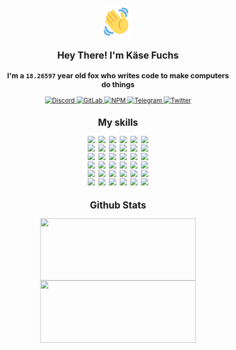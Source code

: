 <div><p align=center><img src=./resources/images/wave.gif width=64px height=64px></p><h2 align=center>Hey There! I'm Käse Fuchs</h2><h3 align=center>I'm a <code>18.26597</code> year old fox who writes code to make computers do things</h3><p align=center><a href=https://discord.com/users/507526681125322772><img alt=Discord src="https://img.shields.io/badge/Discord-5865F2?logo=discord&logoColor=white&style=flat-square#62c4c47785e404cb2d2d188bf18c1053"> </a><a href=https://gitlab.com/kasefuchs><img alt=GitLab src="https://img.shields.io/badge/GitLab-330F63?logo=gitlab&logoColor=white&style=flat-square#62c4c47785e404cb2d2d188bf18c1053"> </a><a href=https://npmjs.com/~kasefuchs><img alt=NPM src="https://img.shields.io/badge/NPM-CB3837?logo=npm&logoColor=white&style=flat-square#62c4c47785e404cb2d2d188bf18c1053"> </a><a href=https://t.me/kasefuchs><img alt=Telegram src="https://img.shields.io/badge/Telegram-2CA5E0?logo=telegram&logoColor=white&style=flat-square#62c4c47785e404cb2d2d188bf18c1053"> </a><a href=https://twitter.com/kasefuchs><img alt=Twitter src="https://img.shields.io/badge/Twitter-1DA1F2?logo=twitter&logoColor=white&style=flat-square#62c4c47785e404cb2d2d188bf18c1053"></a></p><h2 align=center>My skills</h2><p align=center><a href=https://aws.amazon.com/ ><picture><source srcset="https://skillicons.dev/icons?i=aws&theme=dark#62c4c47785e404cb2d2d188bf18c1053" media="(prefers-color-scheme: dark)"><source srcset="https://skillicons.dev/icons?i=aws&theme=light#62c4c47785e404cb2d2d188bf18c1053" media="(prefers-color-scheme: light), (prefers-color-scheme: no-preference)"><img src="https://skillicons.dev/icons?i=aws&theme=light#62c4c47785e404cb2d2d188bf18c1053"></picture></a>&nbsp;&nbsp;<a href=https://en.wikipedia.org/wiki/Bash_(Unix_shell)><picture><source srcset="https://skillicons.dev/icons?i=bash&theme=dark#62c4c47785e404cb2d2d188bf18c1053" media="(prefers-color-scheme: dark)"><source srcset="https://skillicons.dev/icons?i=bash&theme=light#62c4c47785e404cb2d2d188bf18c1053" media="(prefers-color-scheme: light), (prefers-color-scheme: no-preference)"><img src="https://skillicons.dev/icons?i=bash&theme=light#62c4c47785e404cb2d2d188bf18c1053"></picture></a>&nbsp;&nbsp;<a href=https://discord.com/developers/docs><picture><source srcset="https://skillicons.dev/icons?i=bots&theme=dark#62c4c47785e404cb2d2d188bf18c1053" media="(prefers-color-scheme: dark)"><source srcset="https://skillicons.dev/icons?i=bots&theme=light#62c4c47785e404cb2d2d188bf18c1053" media="(prefers-color-scheme: light), (prefers-color-scheme: no-preference)"><img src="https://skillicons.dev/icons?i=bots&theme=light#62c4c47785e404cb2d2d188bf18c1053"></picture></a>&nbsp;&nbsp;<a href=https://www.cloudflare.com/ ><picture><source srcset="https://skillicons.dev/icons?i=cloudflare&theme=dark#62c4c47785e404cb2d2d188bf18c1053" media="(prefers-color-scheme: dark)"><source srcset="https://skillicons.dev/icons?i=cloudflare&theme=light#62c4c47785e404cb2d2d188bf18c1053" media="(prefers-color-scheme: light), (prefers-color-scheme: no-preference)"><img src="https://skillicons.dev/icons?i=cloudflare&theme=light#62c4c47785e404cb2d2d188bf18c1053"></picture></a>&nbsp;&nbsp;<a href=https://en.wikipedia.org/wiki/CSS><picture><source srcset="https://skillicons.dev/icons?i=css&theme=dark#62c4c47785e404cb2d2d188bf18c1053" media="(prefers-color-scheme: dark)"><source srcset="https://skillicons.dev/icons?i=css&theme=light#62c4c47785e404cb2d2d188bf18c1053" media="(prefers-color-scheme: light), (prefers-color-scheme: no-preference)"><img src="https://skillicons.dev/icons?i=css&theme=light#62c4c47785e404cb2d2d188bf18c1053"></picture></a>&nbsp;&nbsp;<a href=https://www.docker.com/ ><picture><source srcset="https://skillicons.dev/icons?i=docker&theme=dark#62c4c47785e404cb2d2d188bf18c1053" media="(prefers-color-scheme: dark)"><source srcset="https://skillicons.dev/icons?i=docker&theme=light#62c4c47785e404cb2d2d188bf18c1053" media="(prefers-color-scheme: light), (prefers-color-scheme: no-preference)"><img src="https://skillicons.dev/icons?i=docker&theme=light#62c4c47785e404cb2d2d188bf18c1053"></picture></a><br><a href=https://www.electronjs.org/ ><picture><source srcset="https://skillicons.dev/icons?i=electron&theme=dark#62c4c47785e404cb2d2d188bf18c1053" media="(prefers-color-scheme: dark)"><source srcset="https://skillicons.dev/icons?i=electron&theme=light#62c4c47785e404cb2d2d188bf18c1053" media="(prefers-color-scheme: light), (prefers-color-scheme: no-preference)"><img src="https://skillicons.dev/icons?i=electron&theme=light#62c4c47785e404cb2d2d188bf18c1053"></picture></a>&nbsp;&nbsp;<a href=https://expressjs.com/ ><picture><source srcset="https://skillicons.dev/icons?i=express&theme=dark#62c4c47785e404cb2d2d188bf18c1053" media="(prefers-color-scheme: dark)"><source srcset="https://skillicons.dev/icons?i=express&theme=light#62c4c47785e404cb2d2d188bf18c1053" media="(prefers-color-scheme: light), (prefers-color-scheme: no-preference)"><img src="https://skillicons.dev/icons?i=express&theme=light#62c4c47785e404cb2d2d188bf18c1053"></picture></a>&nbsp;&nbsp;<a href=https://www.figma.com/ ><picture><source srcset="https://skillicons.dev/icons?i=figma&theme=dark#62c4c47785e404cb2d2d188bf18c1053" media="(prefers-color-scheme: dark)"><source srcset="https://skillicons.dev/icons?i=figma&theme=light#62c4c47785e404cb2d2d188bf18c1053" media="(prefers-color-scheme: light), (prefers-color-scheme: no-preference)"><img src="https://skillicons.dev/icons?i=figma&theme=light#62c4c47785e404cb2d2d188bf18c1053"></picture></a>&nbsp;&nbsp;<a href=https://firebase.google.com/ ><picture><source srcset="https://skillicons.dev/icons?i=firebase&theme=dark#62c4c47785e404cb2d2d188bf18c1053" media="(prefers-color-scheme: dark)"><source srcset="https://skillicons.dev/icons?i=firebase&theme=light#62c4c47785e404cb2d2d188bf18c1053" media="(prefers-color-scheme: light), (prefers-color-scheme: no-preference)"><img src="https://skillicons.dev/icons?i=firebase&theme=light#62c4c47785e404cb2d2d188bf18c1053"></picture></a>&nbsp;&nbsp;<a href=https://flask.palletsprojects.com/ ><picture><source srcset="https://skillicons.dev/icons?i=flask&theme=dark#62c4c47785e404cb2d2d188bf18c1053" media="(prefers-color-scheme: dark)"><source srcset="https://skillicons.dev/icons?i=flask&theme=light#62c4c47785e404cb2d2d188bf18c1053" media="(prefers-color-scheme: light), (prefers-color-scheme: no-preference)"><img src="https://skillicons.dev/icons?i=flask&theme=light#62c4c47785e404cb2d2d188bf18c1053"></picture></a>&nbsp;&nbsp;<a href=https://cloud.google.com/ ><picture><source srcset="https://skillicons.dev/icons?i=gcp&theme=dark#62c4c47785e404cb2d2d188bf18c1053" media="(prefers-color-scheme: dark)"><source srcset="https://skillicons.dev/icons?i=gcp&theme=light#62c4c47785e404cb2d2d188bf18c1053" media="(prefers-color-scheme: light), (prefers-color-scheme: no-preference)"><img src="https://skillicons.dev/icons?i=gcp&theme=light#62c4c47785e404cb2d2d188bf18c1053"></picture></a><br><a href=https://git-scm.com/ ><picture><source srcset="https://skillicons.dev/icons?i=git&theme=dark#62c4c47785e404cb2d2d188bf18c1053" media="(prefers-color-scheme: dark)"><source srcset="https://skillicons.dev/icons?i=git&theme=light#62c4c47785e404cb2d2d188bf18c1053" media="(prefers-color-scheme: light), (prefers-color-scheme: no-preference)"><img src="https://skillicons.dev/icons?i=git&theme=light#62c4c47785e404cb2d2d188bf18c1053"></picture></a>&nbsp;&nbsp;<a href=https://github.com/ ><picture><source srcset="https://skillicons.dev/icons?i=github&theme=dark#62c4c47785e404cb2d2d188bf18c1053" media="(prefers-color-scheme: dark)"><source srcset="https://skillicons.dev/icons?i=github&theme=light#62c4c47785e404cb2d2d188bf18c1053" media="(prefers-color-scheme: light), (prefers-color-scheme: no-preference)"><img src="https://skillicons.dev/icons?i=github&theme=light#62c4c47785e404cb2d2d188bf18c1053"></picture></a>&nbsp;&nbsp;<a href=https://gitlab.com/ ><picture><source srcset="https://skillicons.dev/icons?i=gitlab&theme=dark#62c4c47785e404cb2d2d188bf18c1053" media="(prefers-color-scheme: dark)"><source srcset="https://skillicons.dev/icons?i=gitlab&theme=light#62c4c47785e404cb2d2d188bf18c1053" media="(prefers-color-scheme: light), (prefers-color-scheme: no-preference)"><img src="https://skillicons.dev/icons?i=gitlab&theme=light#62c4c47785e404cb2d2d188bf18c1053"></picture></a>&nbsp;&nbsp;<a href=https://www.heroku.com/ ><picture><source srcset="https://skillicons.dev/icons?i=heroku&theme=dark#62c4c47785e404cb2d2d188bf18c1053" media="(prefers-color-scheme: dark)"><source srcset="https://skillicons.dev/icons?i=heroku&theme=light#62c4c47785e404cb2d2d188bf18c1053" media="(prefers-color-scheme: light), (prefers-color-scheme: no-preference)"><img src="https://skillicons.dev/icons?i=heroku&theme=light#62c4c47785e404cb2d2d188bf18c1053"></picture></a>&nbsp;&nbsp;<a href=https://en.wikipedia.org/wiki/HTML><picture><source srcset="https://skillicons.dev/icons?i=html&theme=dark#62c4c47785e404cb2d2d188bf18c1053" media="(prefers-color-scheme: dark)"><source srcset="https://skillicons.dev/icons?i=html&theme=light#62c4c47785e404cb2d2d188bf18c1053" media="(prefers-color-scheme: light), (prefers-color-scheme: no-preference)"><img src="https://skillicons.dev/icons?i=html&theme=light#62c4c47785e404cb2d2d188bf18c1053"></picture></a>&nbsp;&nbsp;<a href=https://en.wikipedia.org/wiki/JavaScript><picture><source srcset="https://skillicons.dev/icons?i=js&theme=dark#62c4c47785e404cb2d2d188bf18c1053" media="(prefers-color-scheme: dark)"><source srcset="https://skillicons.dev/icons?i=js&theme=light#62c4c47785e404cb2d2d188bf18c1053" media="(prefers-color-scheme: light), (prefers-color-scheme: no-preference)"><img src="https://skillicons.dev/icons?i=js&theme=light#62c4c47785e404cb2d2d188bf18c1053"></picture></a><br><a href=https://en.wikipedia.org/wiki/Linux><picture><source srcset="https://skillicons.dev/icons?i=linux&theme=dark#62c4c47785e404cb2d2d188bf18c1053" media="(prefers-color-scheme: dark)"><source srcset="https://skillicons.dev/icons?i=linux&theme=light#62c4c47785e404cb2d2d188bf18c1053" media="(prefers-color-scheme: light), (prefers-color-scheme: no-preference)"><img src="https://skillicons.dev/icons?i=linux&theme=light#62c4c47785e404cb2d2d188bf18c1053"></picture></a>&nbsp;&nbsp;<a href=https://mui.com/ ><picture><source srcset="https://skillicons.dev/icons?i=materialui&theme=dark#62c4c47785e404cb2d2d188bf18c1053" media="(prefers-color-scheme: dark)"><source srcset="https://skillicons.dev/icons?i=materialui&theme=light#62c4c47785e404cb2d2d188bf18c1053" media="(prefers-color-scheme: light), (prefers-color-scheme: no-preference)"><img src="https://skillicons.dev/icons?i=materialui&theme=light#62c4c47785e404cb2d2d188bf18c1053"></picture></a>&nbsp;&nbsp;<a href=https://en.wikipedia.org/wiki/Markdown><picture><source srcset="https://skillicons.dev/icons?i=md&theme=dark#62c4c47785e404cb2d2d188bf18c1053" media="(prefers-color-scheme: dark)"><source srcset="https://skillicons.dev/icons?i=md&theme=light#62c4c47785e404cb2d2d188bf18c1053" media="(prefers-color-scheme: light), (prefers-color-scheme: no-preference)"><img src="https://skillicons.dev/icons?i=md&theme=light#62c4c47785e404cb2d2d188bf18c1053"></picture></a>&nbsp;&nbsp;<a href=https://www.mongodb.com/ ><picture><source srcset="https://skillicons.dev/icons?i=mongodb&theme=dark#62c4c47785e404cb2d2d188bf18c1053" media="(prefers-color-scheme: dark)"><source srcset="https://skillicons.dev/icons?i=mongodb&theme=light#62c4c47785e404cb2d2d188bf18c1053" media="(prefers-color-scheme: light), (prefers-color-scheme: no-preference)"><img src="https://skillicons.dev/icons?i=mongodb&theme=light#62c4c47785e404cb2d2d188bf18c1053"></picture></a>&nbsp;&nbsp;<a href=https://www.mysql.com/ ><picture><source srcset="https://skillicons.dev/icons?i=mysql&theme=dark#62c4c47785e404cb2d2d188bf18c1053" media="(prefers-color-scheme: dark)"><source srcset="https://skillicons.dev/icons?i=mysql&theme=light#62c4c47785e404cb2d2d188bf18c1053" media="(prefers-color-scheme: light), (prefers-color-scheme: no-preference)"><img src="https://skillicons.dev/icons?i=mysql&theme=light#62c4c47785e404cb2d2d188bf18c1053"></picture></a>&nbsp;&nbsp;<a href=https://nextjs.org/ ><picture><source srcset="https://skillicons.dev/icons?i=nextjs&theme=dark#62c4c47785e404cb2d2d188bf18c1053" media="(prefers-color-scheme: dark)"><source srcset="https://skillicons.dev/icons?i=nextjs&theme=light#62c4c47785e404cb2d2d188bf18c1053" media="(prefers-color-scheme: light), (prefers-color-scheme: no-preference)"><img src="https://skillicons.dev/icons?i=nextjs&theme=light#62c4c47785e404cb2d2d188bf18c1053"></picture></a><br><a href=https://nodejs.org/en/ ><picture><source srcset="https://skillicons.dev/icons?i=nodejs&theme=dark#62c4c47785e404cb2d2d188bf18c1053" media="(prefers-color-scheme: dark)"><source srcset="https://skillicons.dev/icons?i=nodejs&theme=light#62c4c47785e404cb2d2d188bf18c1053" media="(prefers-color-scheme: light), (prefers-color-scheme: no-preference)"><img src="https://skillicons.dev/icons?i=nodejs&theme=light#62c4c47785e404cb2d2d188bf18c1053"></picture></a>&nbsp;&nbsp;<a href=https://www.postgresql.org/ ><picture><source srcset="https://skillicons.dev/icons?i=postgres&theme=dark#62c4c47785e404cb2d2d188bf18c1053" media="(prefers-color-scheme: dark)"><source srcset="https://skillicons.dev/icons?i=postgres&theme=light#62c4c47785e404cb2d2d188bf18c1053" media="(prefers-color-scheme: light), (prefers-color-scheme: no-preference)"><img src="https://skillicons.dev/icons?i=postgres&theme=light#62c4c47785e404cb2d2d188bf18c1053"></picture></a>&nbsp;&nbsp;<a href=https://learn.microsoft.com/en-us/powershell/ ><picture><source srcset="https://skillicons.dev/icons?i=powershell&theme=dark#62c4c47785e404cb2d2d188bf18c1053" media="(prefers-color-scheme: dark)"><source srcset="https://skillicons.dev/icons?i=powershell&theme=light#62c4c47785e404cb2d2d188bf18c1053" media="(prefers-color-scheme: light), (prefers-color-scheme: no-preference)"><img src="https://skillicons.dev/icons?i=powershell&theme=light#62c4c47785e404cb2d2d188bf18c1053"></picture></a>&nbsp;&nbsp;<a href=https://www.python.org/ ><picture><source srcset="https://skillicons.dev/icons?i=py&theme=dark#62c4c47785e404cb2d2d188bf18c1053" media="(prefers-color-scheme: dark)"><source srcset="https://skillicons.dev/icons?i=py&theme=light#62c4c47785e404cb2d2d188bf18c1053" media="(prefers-color-scheme: light), (prefers-color-scheme: no-preference)"><img src="https://skillicons.dev/icons?i=py&theme=light#62c4c47785e404cb2d2d188bf18c1053"></picture></a>&nbsp;&nbsp;<a href=https://www.raspberrypi.org/ ><picture><source srcset="https://skillicons.dev/icons?i=raspberrypi&theme=dark#62c4c47785e404cb2d2d188bf18c1053" media="(prefers-color-scheme: dark)"><source srcset="https://skillicons.dev/icons?i=raspberrypi&theme=light#62c4c47785e404cb2d2d188bf18c1053" media="(prefers-color-scheme: light), (prefers-color-scheme: no-preference)"><img src="https://skillicons.dev/icons?i=raspberrypi&theme=light#62c4c47785e404cb2d2d188bf18c1053"></picture></a>&nbsp;&nbsp;<a href=https://reactjs.org/ ><picture><source srcset="https://skillicons.dev/icons?i=react&theme=dark#62c4c47785e404cb2d2d188bf18c1053" media="(prefers-color-scheme: dark)"><source srcset="https://skillicons.dev/icons?i=react&theme=light#62c4c47785e404cb2d2d188bf18c1053" media="(prefers-color-scheme: light), (prefers-color-scheme: no-preference)"><img src="https://skillicons.dev/icons?i=react&theme=light#62c4c47785e404cb2d2d188bf18c1053"></picture></a><br><a href=https://redux.js.org/ ><picture><source srcset="https://skillicons.dev/icons?i=redux&theme=dark#62c4c47785e404cb2d2d188bf18c1053" media="(prefers-color-scheme: dark)"><source srcset="https://skillicons.dev/icons?i=redux&theme=light#62c4c47785e404cb2d2d188bf18c1053" media="(prefers-color-scheme: light), (prefers-color-scheme: no-preference)"><img src="https://skillicons.dev/icons?i=redux&theme=light#62c4c47785e404cb2d2d188bf18c1053"></picture></a>&nbsp;&nbsp;<a href=https://en.wikipedia.org/wiki/Regular_expression><picture><source srcset="https://skillicons.dev/icons?i=regex&theme=dark#62c4c47785e404cb2d2d188bf18c1053" media="(prefers-color-scheme: dark)"><source srcset="https://skillicons.dev/icons?i=regex&theme=light#62c4c47785e404cb2d2d188bf18c1053" media="(prefers-color-scheme: light), (prefers-color-scheme: no-preference)"><img src="https://skillicons.dev/icons?i=regex&theme=light#62c4c47785e404cb2d2d188bf18c1053"></picture></a>&nbsp;&nbsp;<a href=https://en.wikipedia.org/wiki/Sass_(stylesheet_language)><picture><source srcset="https://skillicons.dev/icons?i=sass&theme=dark#62c4c47785e404cb2d2d188bf18c1053" media="(prefers-color-scheme: dark)"><source srcset="https://skillicons.dev/icons?i=sass&theme=light#62c4c47785e404cb2d2d188bf18c1053" media="(prefers-color-scheme: light), (prefers-color-scheme: no-preference)"><img src="https://skillicons.dev/icons?i=sass&theme=light#62c4c47785e404cb2d2d188bf18c1053"></picture></a>&nbsp;&nbsp;<a href=https://www.typescriptlang.org/ ><picture><source srcset="https://skillicons.dev/icons?i=ts&theme=dark#62c4c47785e404cb2d2d188bf18c1053" media="(prefers-color-scheme: dark)"><source srcset="https://skillicons.dev/icons?i=ts&theme=light#62c4c47785e404cb2d2d188bf18c1053" media="(prefers-color-scheme: light), (prefers-color-scheme: no-preference)"><img src="https://skillicons.dev/icons?i=ts&theme=light#62c4c47785e404cb2d2d188bf18c1053"></picture></a>&nbsp;&nbsp;<a href=https://unity.com/ ><picture><source srcset="https://skillicons.dev/icons?i=unity&theme=dark#62c4c47785e404cb2d2d188bf18c1053" media="(prefers-color-scheme: dark)"><source srcset="https://skillicons.dev/icons?i=unity&theme=light#62c4c47785e404cb2d2d188bf18c1053" media="(prefers-color-scheme: light), (prefers-color-scheme: no-preference)"><img src="https://skillicons.dev/icons?i=unity&theme=light#62c4c47785e404cb2d2d188bf18c1053"></picture></a>&nbsp;&nbsp;<a href=https://workers.cloudflare.com/ ><picture><source srcset="https://skillicons.dev/icons?i=workers&theme=dark#62c4c47785e404cb2d2d188bf18c1053" media="(prefers-color-scheme: dark)"><source srcset="https://skillicons.dev/icons?i=workers&theme=light#62c4c47785e404cb2d2d188bf18c1053" media="(prefers-color-scheme: light), (prefers-color-scheme: no-preference)"><img src="https://skillicons.dev/icons?i=workers&theme=light#62c4c47785e404cb2d2d188bf18c1053"></picture></a><br></p><h2 align=center>Github Stats</h2><p align=center><picture><source srcset="https://github-readme-stats-kasefuchs.vercel.app/api/?count_private=true&hide_border=true&hide_rank=true&line_height=20&hide_title=true&username=Kasefuchs&theme=dark#62c4c47785e404cb2d2d188bf18c1053" media="(prefers-color-scheme: dark)"><source srcset="https://github-readme-stats-kasefuchs.vercel.app/api/?count_private=true&hide_border=true&hide_rank=true&line_height=20&hide_title=true&username=Kasefuchs&theme=light#62c4c47785e404cb2d2d188bf18c1053" media="(prefers-color-scheme: light), (prefers-color-scheme: no-preference)"><img align=middle width=350 height=140 src="https://github-readme-stats-kasefuchs.vercel.app/api/?count_private=true&hide_border=true&hide_rank=true&line_height=20&hide_title=true&username=Kasefuchs&theme=light#62c4c47785e404cb2d2d188bf18c1053"></picture><picture><source srcset="https://github-readme-stats-kasefuchs.vercel.app/api/top-langs/?count_private=true&hide_border=true&layout=compact&username=Kasefuchs&theme=dark#62c4c47785e404cb2d2d188bf18c1053" media="(prefers-color-scheme: dark)"><source srcset="https://github-readme-stats-kasefuchs.vercel.app/api/top-langs/?count_private=true&hide_border=true&layout=compact&username=Kasefuchs&theme=light#62c4c47785e404cb2d2d188bf18c1053" media="(prefers-color-scheme: light), (prefers-color-scheme: no-preference)"><img align=middle width=350 height=140 src="https://github-readme-stats-kasefuchs.vercel.app/api/top-langs/?count_private=true&hide_border=true&layout=compact&username=Kasefuchs&theme=light#62c4c47785e404cb2d2d188bf18c1053"></picture></p><img src="https://hit.yhype.me/github/profile?user_id=64592097#62c4c47785e404cb2d2d188bf18c1053" alt=""></div>